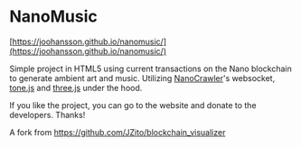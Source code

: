 # NanoMusic


[https://joohansson.github.io/nanomusic/](https://joohansson.github.io/nanomusic/)

Simple project in HTML5 using current transactions on the Nano blockchain to generate ambient art and music. Utilizing [NanoCrawler](https://nanocrawler.cc)'s websocket, [tone.js](https://tonejs.github.io/) and [three.js](https://threejs.org/) under the hood.

If you like the project, you can go to the website and donate to the developers. Thanks!

A fork from https://github.com/JZito/blockchain_visualizer
